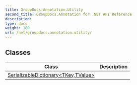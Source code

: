 ```yaml
---
title: GroupDocs.Annotation.Utility
second_title: GroupDocs.Annotation for .NET API Reference
description: 
type: docs
weight: 180
url: /net/groupdocs.annotation.utility/
---
```



## Classes

| Class | Description |
| --- | --- |
| [SerializableDictionary&lt;TKey,TValue&gt;](./serializabledictionary-2/) |  |


